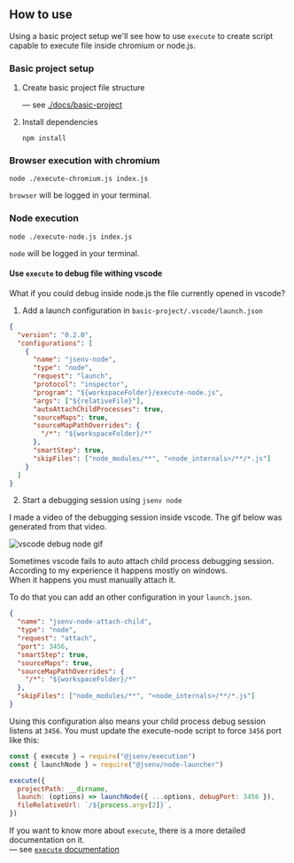 ## How to use

Using a basic project setup we'll see how to use `execute` to create script capable to execute file inside chromium or node.js.

### Basic project setup

1. Create basic project file structure

   — see [./docs/basic-project](./docs/basic-project)

2. Install dependencies

   ```console
   npm install
   ```

### Browser execution with chromium

```console
node ./execute-chromium.js index.js
```

`browser` will be logged in your terminal.

### Node execution

```console
node ./execute-node.js index.js
```

`node` will be logged in your terminal.

#### Use `execute` to debug file withing vscode

What if you could debug inside node.js the file currently opened in vscode?<br />

1. Add a launch configuration in `basic-project/.vscode/launch.json`

```json
{
  "version": "0.2.0",
  "configurations": [
    {
      "name": "jsenv-node",
      "type": "node",
      "request": "launch",
      "protocol": "inspector",
      "program": "${workspaceFolder}/execute-node.js",
      "args": ["${relativeFile}"],
      "autoAttachChildProcesses": true,
      "sourceMaps": true,
      "sourceMapPathOverrides": {
        "/*": "${workspaceFolder}/*"
      },
      "smartStep": true,
      "skipFiles": ["node_modules/**", "<node_internals>/**/*.js"]
    }
  ]
}
```

2. Start a debugging session using `jsenv node`

I made a video of the debugging session inside vscode. The gif below was generated from that video.

![vscode debug node gif](./docs/vscode-debug-node.gif)

Sometimes vscode fails to auto attach child process debugging session.<br />
According to my experience it happens mostly on windows.<br />
When it happens you must manually attach it.<br />

To do that you can add an other configuration in your `launch.json`.

```json
{
  "name": "jsenv-node-attach-child",
  "type": "node",
  "request": "attach",
  "port": 3456,
  "smartStep": true,
  "sourceMaps": true,
  "sourceMapPathOverrides": {
    "/*": "${workspaceFolder}/*"
  },
  "skipFiles": ["node_modules/**", "<node_internals>/**/*.js"]
}
```

Using this configuration also means your child process debug session listens at `3456`. You must update the execute-node script to force `3456` port like this:

```js
const { execute } = require("@jsenv/execution")
const { launchNode } = require("@jsenv/node-launcher")

execute({
  projectPath: __dirname,
  launch: (options) => launchNode({ ...options, debugPort: 3456 }),
  fileRelativeUrl: `/${process.argv[2]}`,
})
```

If you want to know more about `execute`, there is a more detailed documentation on it.<br />
— see [`execute` documentation](./docs/execute-doc.md)

